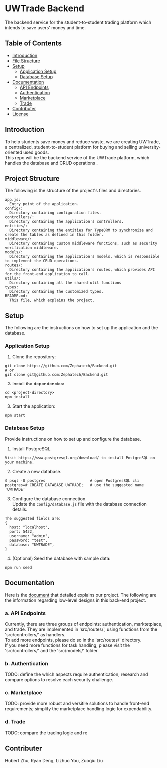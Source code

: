 # UWTrade Backend

The backend service for the student-to-student trading platform which intends to save users' money and time.

## Table of Contents

- [Introduction](#introduction)
- [File Structure](#file-structure)
- [Setup](#setup)
  - [Application Setup](#application-setup)
  - [Database Setup](#database-setup)
- [Documentation](#documentation)
  - [API Endpoints](#api-endpoints)
  - [Authentication](#authentication)
  - [Marketplace](#marketplace)
  - [Trade](#trade)
- [Contributer](#contributer)
- [License](#license)

## Introduction

To help students save money and reduce waste, we are creating UWTrade, a centralized, student-to-student platform for buying and selling university-oriented used goods. \
This repo will be the backend service of the UWTrade platform, which handles the database and CRUD operations .

## Project Structure

The following is the structure of the project's files and directories.

```
app.js:
  Entry point of the application.
config/:
  Directory containing configuration files.
controllers/:
  Directory containing the application's controllers.
entities/:
  Directory containing the entities for TypeORM to synchronize and create the tables as defined in this folder.
middleware/:
  Directory containing custom middleware functions, such as security verification middleware.
models/:
  Directory containing the application's models, which is responsible to implement the CRUD operations.
routes/:
  Directory containing the application's routes, which provides API for the front-end application to call.
utils/:
  Directory containing all the shared util functions
types:
  Directory containing the customized types.
README.md:
  This file, which explains the project.
```

## Setup

The following are the instructions on how to set up the application and the database.

### Application Setup

1. Clone the repository:

```
git clone https://github.com/Zephatech/Backend.git
# or
git clone git@github.com:Zephatech/Backend.git
```

2. Install the dependencies:

```
cd <project-directory>
npm install
```

3. Start the application:

```
npm start
```

### Database Setup

Provide instructions on how to set up and configure the database.

1. Install PostgreSQL.

```
Visit https://www.postgresql.org/download/ to install PostgreSQL on your machine.
```

2. Create a new database.

```
$ psql -U postgres                    # open PostgresSQL cli
postgres=# CREATE DATABASE UWTRADE;   # use the suggested name 'UWTRADE'
```

3. Configure the database connection. \
   Update the `config/database.js` file with the database connection details.

```
The suggested fields are:
{
  host: "localhost",
  port: 5432,
  username: "admin",
  password: "test",
  database: "UWTRADE",
}
```

4. (Optional) Seed the database with sample data:

```
npm run seed
```

## Documentation

Here is the [document](https://docs.google.com/document/d/1PB7UbdsNjgnukX7bS5LFWs7b6LLI4LPXU7PcPP-Y-gA/edit) that detailed explains our project.
The following are the information regarding low-level designs in this back-end project.

### a. API Endpoints

Currently, there are three groups of endpoints: authentication, marktetplace, and trade. They are implemented in 'src/routes/', using functions from the 'src/controllers/' as handlers.\
To add more endpoints, please do so in the 'src/routes/' directory. \
If you need more functions for task handling, please visit the 'src/controllers/' and the 'src/models/' folder.

### b. Authentication

TODO: define the which aspects require authentication; research and compare options to resolve each security challenge.

### c. Marketplace

TODO: provide more robust and versitile solutions to handle front-end requirements; simplify the marketplace handling logic for expendability.

### d. Trade

TODO: compare the trading logic and re

## Contributer

Hubert Zhu,
Ryan Deng,
Lizhuo You,
Zuoqiu Liu
